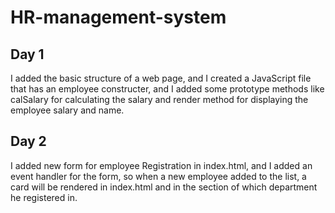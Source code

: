 # HR-management-system

## Day 1

I added the basic structure of a web page, and I created a JavaScript file that has an employee constructer, and I added some prototype methods like calSalary for calculating the salary and render method for displaying the employee salary and name.

## Day 2

I added new form for employee Registration in index.html, and I added an event handler for the form, so when a new employee added to the list, a card will be rendered in index.html and in the section of which department he registered in.

